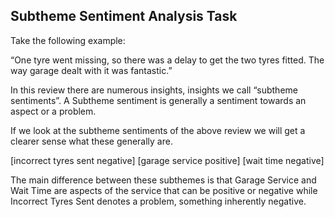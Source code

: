 ## Subtheme Sentiment Analysis Task

Take the following example:

“One tyre went missing, so there was a delay to get the two tyres fitted. The way garage dealt with it was fantastic.”

In this review there are numerous insights, insights we call “subtheme sentiments”. A Subtheme sentiment is generally a sentiment towards an aspect or a problem.

If we look at the subtheme sentiments of the above review we will get a clearer sense what these generally are.

[incorrect tyres sent negative]      [garage service positive]       [wait time negative]
                
The main difference between these subthemes is that Garage Service and Wait Time are aspects of the service that can be positive or negative while
Incorrect Tyres Sent denotes a problem, something inherently negative.
